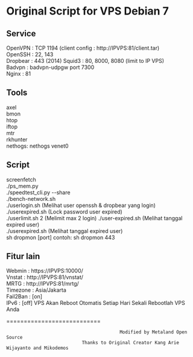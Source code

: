 Original Script for VPS Debian 7
===========================
Service  
-------  
OpenVPN  : TCP 1194 (client config : http://IPVPS:81/client.tar)  
OpenSSH : 22, 143  
Dropbear : 443  (2014)
Squid3 : 80, 8000, 8080 (limit to IP VPS)  
Badvpn : badvpn-udpgw port 7300  
Nginx : 81  
  
Tools  
-----  
axel  
bmon  
htop  
iftop  
mtr  
rkhunter  
nethogs: nethogs venet0  
  
Script  
------  
screenfetch  
./ps_mem.py  
./speedtest_cli.py --share  
./bench-network.sh  
./userlogin.sh (Melihat user openssh & dropbear yang login)  
./userexpired.sh (Lock password user expired)  
./userlimit.sh 2 (Melimit max 2 login) 
./user-expired.sh (Melihat tanggal expired user)  
./userexpired.sh (Melihat tanggal expired user)  
sh dropmon [port] contoh: sh dropmon 443  

Fitur lain  
----------  
Webmin   : https://IPVPS:10000/  
Vnstat   : http://IPVPS:81/vnstat/  
MRTG     : http://IPVPS:81/mrtg/  
Timezone : Asia/Jakarta  
Fail2Ban : [on]  
IPv6     : [off] 
VPS Akan Reboot Otomatis Setiap Hari Sekali
Rebootlah VPS Anda


===========================

                                              Modified by Metaland Open Source
                                Thanks to Original Creator Kang Arie Wijayanto and Mikodemos

